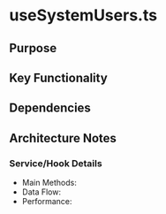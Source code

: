 # useSystemUsers.ts

## Purpose

## Key Functionality

## Dependencies

## Architecture Notes

### Service/Hook Details
- Main Methods: 
- Data Flow: 
- Performance: 
